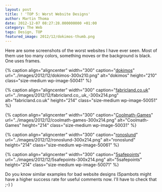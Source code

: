 ```yaml
---
layout: post
title: ! 'TOP 5: Worst Website Designs'
author: Martin Thoma
date: 2012-12-07 08:27:28.000000000 +01:00
category: The Web
tags: Design, TOP
featured_image: 2012/12/dokimos-thumb.png
---
```

Here are some screenshots of the worst websites I have ever seen. Most of them use too many colors, something moves or the background is black. One uses frames.

{% caption align="aligncenter" width="300" caption="<a href='http://www.dokimos.org/ajff/'>dokimos</a>" url="../images/2012/12/dokimos-300x210.png" alt="dokimos"  height="210" class="size-medium wp-image-50041" %}

{% caption align="aligncenter" width="300" caption="<a href='http://www.fabricland.co.uk/'>fabricland.co.uk</a>" url="../images/2012/12/fabricland.co_.uk_-300x214.png" alt="fabricland.co.uk"  height="214" class="size-medium wp-image-50051" %}

{% caption align="aligncenter" width="300" caption="<a href='http://coolmath-games.com/'>Coolmath-Games</a>" url="../images/2012/12/coolmath-games-300x214.png" alt="Coolmath-Games"  height="214" class="size-medium wp-image-50031" %}

{% caption align="aligncenter" width="300" caption="<a href='http://ronoslund.com/'>ronoslund</a>" url="../images/2012/12/ronoslund-300x214.png" alt="ronoslund"  height="214" class="size-medium wp-image-50061" %}

{% caption align="aligncenter" width="300" caption="<a href='http://www.5safepoints.com/'>5safepoints</a>" url="../images/2012/12/5safepoints-300x214.png" alt="5safepoints"  height="214" class="size-medium wp-image-50071" %}

Do you know similar examples for bad website designs (Spambots might have a higher success rate for useful comments now. I'll have to check that ;-) )
